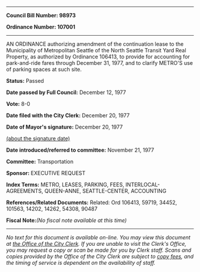 

********

**Council Bill Number: 98973**
   
**Ordinance Number: 107001**
********

 AN ORDINANCE authorizing amendment of the continuation lease to the Municipality of Metropolitan Seattle of the North Seattle Transit Yard Real Property, as authorized by Ordinance 106413, to provide for accounting for park-and-ride fares through December 31, 1977, and to clarify METRO'S use of parking spaces at such site.

**Status:** Passed
   
**Date passed by Full Council:** December 12, 1977
   
**Vote:** 8-0
   
**Date filed with the City Clerk:** December 20, 1977
   
**Date of Mayor's signature:** December 20, 1977
   
[(about the signature date)](/~public/approvaldate.htm)
   
   
   
**Date introduced/referred to committee:** November 21, 1977
   
**Committee:** Transportation
   
**Sponsor:** EXECUTIVE REQUEST
   
   
**Index Terms:** METRO, LEASES, PARKING, FEES, INTERLOCAL-AGREEMENTS, QUEEN-ANNE, SEATTLE-CENTER, ACCOUNTING

**References/Related Documents:** Related: Ord 106413, 59719, 34452, 101563, 14202, 14262, 54308, 90487

**Fiscal Note:**_(No fiscal note available at this time)_
********

_No text for this document is available on-line. You may view this document at [the Office of the City Clerk](http://www.seattle.gov/leg/clerk/contactUs.htm). If you are unable to visit the Clerk's Office, you may request a copy or scan be made for you by Clerk staff. Scans and copies provided by the Office of the City Clerk are subject to [copy fees](http://clerk.seattle.gov/~public/clerkfees.htm), and the timing of service is dependent on the availability of staff._

